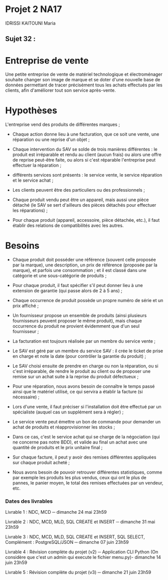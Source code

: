 # Projet 2 NA17 

IDRISSI KAITOUNI Maria

## Sujet 32 : 

# Entreprise de vente
Une petite entreprise de vente de matériel technologique et électroménager souhaite changer son image de marque et se doter d'une nouvelle base de données permettant de tracer précisément tous les achats effectués par les clients, afin d'améliorer tout son service après-vente.

# Hypothèses
L'entreprise vend des produits de différentes marques ;

- Chaque action donne lieu à une facturation, que ce soit une vente, une réparation ou une reprise d'un objet ;

- Chaque intervention du SAV se solde de trois manières différentes : le produit est irréparable et rendu au client (aucun frais) ou alors une offre de reprise peut-être faite, ou alors si c'est réparable l'entreprise peut effectuer la réparation ;

- différents services sont présents : le service vente, le service réparation et le service achat ;

- Les clients peuvent être des particuliers ou des professionnels ;

- Chaque produit vendu peut être un appareil, mais aussi une pièce détaché (le SAV se sert d'ailleurs des pièces détachés pour effectuer les réparations) ;

- Pour chaque produit (appareil, accessoire, pièce détachée, etc.), il faut établir des relations de compatibilités avec les autres.

# Besoins
- Chaque produit doit posséder une référence (souvent celle proposée par la marque), une description, un prix de référence (proposée par la marque), et parfois une consommation ; et il est classé dans une catégorie et une sous-catégorie de produits ;

- Pour chaque produit, il faut spécifier s'il peut donner lieu à une extension de garantie (qui passe alors de 2 à 5 ans) ;

- Chaque occurrence de produit possède un propre numéro de série et un prix affiché ;

- Un fournisseur propose un ensemble de produits (ainsi plusieurs fournisseurs peuvent proposer le même produit), mais chaque occurrence du produit ne provient évidemment que d'un seul fournisseur ;

- La facturation est toujours réalisée par un membre du service vente ;

- Le SAV est géré par un membre du service SAV : il crée le ticket de prise en charge et note la date (pour contrôler la garantie du produit) ;

- Le SAV choisi ensuite de prendre en charge ou non la réparation, ou si c'est irréparable, de rendre le produit au client ou de proposer une remise sur un achat suite à la reprise du produit défectueux ;

- Pour une réparation, nous avons besoin de connaître le temps passé ainsi que le matériel utilisé, ce qui servira a établir la facture (si nécessaire) ;

- Lors d'une vente, il faut préciser si l'installation doit être effectué par un spécialiste (auquel cas un supplément sera à régler) ;

- Le service vente peut émettre un bon de commande pour demander un achat de produits et réapprovisionner les stocks ;

- Dans ce cas, c'est le service achat qui se charge de la négociation (qui ne concerne pas notre BDD), et valide au final un achat avec une quantité de produits et le prix unitaire final ;

- Sur chaque facture, il peut y avoir des remises différentes appliquées sur chaque produit acheté ;

- Nous avons besoin de pouvoir retrouver différentes statistiques, comme par exemple les produits les plus vendus, ceux qui ont le plus de pannes, le panier moyen, le total des remises effectuées par un vendeur, etc.

### Dates des livrables

Livrable 1 : NDC, MCD ─ dimanche 24 mai 23h59

Livrable 2 : NDC, MCD, MLD, SQL CREATE et INSERT ─ dimanche 31 mai 23h59

Livrable 3 : NDC, MCD, MLD, SQL CREATE et INSERT, SQL SELECT, Complément : PostgreSQL/JSON ─ dimanche 07 juin 23h59

Livrable 4 : Révision complète du projet (v2) ─ Application CLI Python (On considère que c'est un admin qui execute le fichier menu.py)- dimanche 14 juin 23h59

Livrable 5 : Révision complète du projet (v3) ─ dimanche 21 juin 23h59

